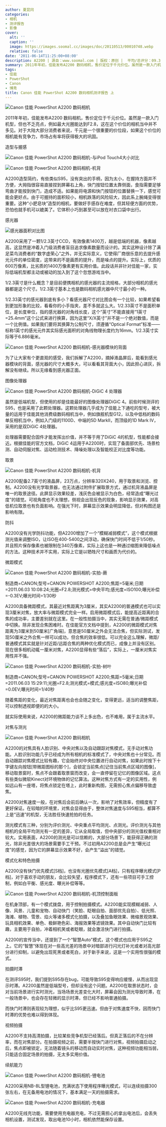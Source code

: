 ```yaml
---
author: 夏昆冈
categories:
- 相机
- 测评报告
- 影像
cover:
  alt: ''
  caption: ''
  image: https://images.soomal.cc/images/doc/20110513/00010748.webp
  relative: false
date: '2011-06-14T11:25:00+08:00'
description: A2200 | 源自：www.soomal.com | 版权：原创 |  平均/总评分：09.30/93
summary: 2011年年初，佳能发布A2200 数码相机，售价定位于千元价位。虽然是一款入门机型，但也不乏亮点，例如最大光圈能达到F2.8，这在这个价位的相机当中并不多见。对于大陆大部分消费者来说，千元是一个很重要的价位段，如果这个价位的相机能有竞争力，市场占有率将获得极大的巩固。
tags:
- 佳能
- PowerShot
- Canon
- 博秀
title: Canon 佳能 PowerShot A2200 数码相机测评报告 上
---
```


![Canon 佳能 PowerShot A2200 数码相机](https://images.soomal.cc/images/doc/20110513/00010743.webp)



2011年年初，佳能发布A2200 数码相机，售价定位于千元价位。虽然是一款入门机型，但也不乏亮点，例如最大光圈能达到F2.8，这在这个价位的相机当中并不多见。对于大陆大部分消费者来说，千元是一个很重要的价位段，如果这个价位的相机能有竞争力，市场占有率将获得极大的巩固。



造型与握感



![Canon 佳能 PowerShot A2200 数码相机-与iPod Touch4大小对比](https://images.soomal.cc/images/doc/20110513/00010754.webp)



![Canon 佳能 PowerShot A2200 数码相机-机背](https://images.soomal.cc/images/doc/20110513/00010745.webp)



A2200造型简约，有些类似S95，没有突出的手柄，因为太小，在握持方面并不方便，大拇指很容易直接捏到屏幕右上角，快门按钮位置太靠侧面，食指需要足够弯曲才能按到快门，造成不适。如果能将电源和快门按钮的位置替换一下，感觉可能会更好点。由于可握持的面积较小，相机跌落的风险较大，因此系上腕绳变得很重要。这种“小肥皂块”造型的相机，要做好手感存在难度，但其轻便方面的优势，恐怕也就手机可以媲美了。它体积小巧到甚至可以放在衬衣口袋中出行。



感光器



![感光器面积对比图](https://images.soomal.cc/images/doc/20110320/00009766.webp)



A2200采用了一颗1/2.3英寸CCD，有效像素1400万，越是低端的机器，像素越高，这显然是冲着入门级消费者盲目追求像素数量而设计的。其实这种设计除了满足菜鸟消费者的“数字虚荣心”之外，并无实际意义，它使得厂商很乐意的去提升感光元件的单位密度，这带来的不是画质的提升，而是噪点的提升。实际上，优质的600万像素，比劣质的1400万像素更有实用价值。此段话并非针对佳能一家，实际低端机型都主动或被动的加入到了这个忽悠游戏当中。



1/2.3英寸是什么概念？是目前便携相机的感光器的主流规格，大部分相机的感光器都是这个尺寸。1/2.3英寸基本上也是数码相机感光器中尺寸最小的一种。



1/2.33英寸的感光器到底有多小？看感光器尺寸对比图会有一个比较，如果希望看到更加形象的比较，看看你的小手指夹，差不多就这么大。1/2.33英寸不是面积单位，是长度单位，指的感光器的对角线长度，这个“英寸”不能直接用“1英寸=25.4mm”这个公式来进行换算，因为这里“X/X英寸”并不是一个绝对数值，而是一个比例值。如果我们要将其换算为公制尺寸，须遵循“Optical Format”标准――标称1英寸的感光元件其实际感光面积的对角线物理长度约为16mm。1/2.3英寸实际等于6.886毫米。



![Canon 佳能 PowerShot A2200 数码相机-感光器模块的背面](https://images.soomal.cc/images/doc/20110613/00011336.webp)



为了让大家有个更直观的感受，我们拆解了A2200，摘掉液晶屏后，能看到感光器模块的背面，感光器的尺寸大概多大，可以看看其背面大小，因此担心进灰，拆解没有继续。所以无缘看到感光器正面。



图像处理器



![Canon 佳能 PowerShot A2200 数码相机-DiGiC 4 处理器](https://images.soomal.cc/images/doc/20110513/00010760.webp)



虽然是低端机型，但使用的却是佳能最好的图像处理器DiGiC 4。前些时候测评的S95，也是采用了此颗处理器。这颗处理器几乎成为了佳能上下通吃的型号，被大量的运用于佳能其他消费级数码相机当中，例如旗舰机型G12，以及中低档的数码单反相机当中，例如入门级的1100D、中端的5D MarkII，而顶级的1D Mark IV，采用的是双DiGiC 4处理器。



处理器需要配合固件才能发挥出价值，并不等于用了DiGiC 4的机型，性能都会接近。根据佳能的官方文档，DiGiC 4运用于A2200时，实现了备面部优先、场景检测、自动伺服对焦、运动检测技术、降噪处理以及智能校正对比度等功能。



取景



![Canon 佳能 PowerShot A2200 数码相机-机背](https://images.soomal.cc/images/doc/20110513/00010745.webp)



A2200配备2.7英寸的液晶屏，23万点，分辨率320X240，用于取景和浏览、控制。A2200没有光学取景器，也无法通过附件扩展取景方式，通过机背液晶屏是唯一的取景途径。此屏显示效果较差，浅灰色会被显示为白色，经常造成“曝光过度”的错觉。可视角度也不太理想，侧视会出现反色的现象，影响显示效果，对高低机位取景也有负面影响。在强光下时，屏幕显示效果会明显降低，但对构图还是影响有限。



防抖



A2200没有光学防抖功能，但A2200增加了一个“模糊减弱模式”，这个模式根据测光值来调整ISO，让ISO在400-5400之间浮动，确保快门时间不低于1/50秒。并且照片保存像素也被限制在340万像素，实际上这也是一种通过缩图来降低噪点的方法。这种技术并不实用，实际上它是以牺牲尺寸和画质为代价的。



微距模式



![Canon 佳能 PowerShot A2200 数码相机-实拍-蕨](https://images.soomal.cc/images/doc/20110606/00011177.webp)

制造商=CANON;型号=CANON POWERSHOT A2200;焦距=5毫米;日期=2011.06.03 10:08:24;光圈=F2.8;测光模式=中央平均;感光度=ISO100;曝光补偿=-0.3EV;曝光时间=1/30秒



A2200具备微距模式，其最近对焦距离为3厘米，其实A2200的普通模式也可以实现3厘米对焦，放大率与微距模式完全一样。启用微距模式后，能提高近距离的合焦的成功率，主要差别就在这里。在一般性拍摄当中，其实无需在普通/微距模式中切换。除非发现合焦困难时。在佳能官方文档中提到，A2200的微距模式对焦距离为3厘米到50厘米[广角端]，意思是50厘米之外会无法合焦，但实际测试，发现50厘米之外合焦一样可以成功，但合焦的效率很低。可以完全这么理解，微距/普通模式其实就是针对近距/远距合焦的两种优化模式而已，成像上并没有区别。现在很多相机动辄一厘米对焦，A2200显得有些“落后”，实际上，一厘米对焦实用性并不强。



![Canon 佳能 PowerShot A2200 数码相机-实拍-树叶](https://images.soomal.cc/images/doc/20110606/00011188.webp)

制造商=CANON;型号=CANON POWERSHOT A2200;焦距=5毫米;日期=2011.06.03 15:29:11;光圈=F2.8;测光模式=模式;感光度=ISO80;曝光补偿=0.0EV;曝光时间=1/40秒



随着焦距的变化，最近对焦距离也会也会随之变化，变得更远，适当的调整焦距，可以控制透视即便的的大小。



就实际使用来说，A2200的微距能力谈不上多出色，也不难用，属于主流水平。



对焦与测光



![Canon 佳能 PowerShot A2200 数码相机](https://images.soomal.cc/images/doc/20110513/00010744.webp)



A2200的对焦具有人脸识别、中央对焦以及自动跟踪对焦模式，无手动对焦功能。人脸识别功能几乎已经成为所有相机的标准模式了，中央对焦也十分常见。而自动跟踪对焦模式比较有趣，它会始终对中央位置进行自动对焦，如果此时按下十字键左向按钮[带微距图标的那个]，会锁定当前焦点[记住当前焦点区域的图像]，移动取景窗时，焦点不会跟着取景窗而改变，会一直停留在记忆的图像区域。这点有些类似微软Kinect对环境物体的记忆算法。这种对焦方式有一定的实用性，例如远山有一座塔，将焦点锁定在塔上，此时重新构图，无需担心焦点偏移导致虚焦。



A2200对焦速度一般，在对焦后会前后确认一次，影响了对焦效率，但精度有了更好保证。在较暗的环境里，对焦会显得由于，整体对焦速度与S95相当，都算不上是“迅速”的机型，无法胜任快速抢拍的任务。



测光模式有三种，分别为评价测光、中央重点平均测光、点测光。评价测光与其他相机的全局平均测光有一定的差异，它从全局取值，但中央部分的测光值权重相对较大。实用表面，A2200的测光是可以信赖的，大部分场景下，能获得正确的测光，除非光差很大的场景需要手工干预。不过初用A2200总是会产生“曝光过度”的感觉，因为它的屏幕显示效果不好，会产生“溢出”的错觉。



模式化和特色拍摄



A2200没有快门优先模式[S档]，也没有光圈优先模式[A档]，只有程序曝光模式[P档]，对于喜欢手动的朋友，会比较失望，程序模式下，还有一些项目可手工控制，例如白平衡、感光度、曝光补偿等等。



![Canon 佳能 PowerShot A2200 数码相机-机顶控制面板](https://images.soomal.cc/images/doc/20110513/00010750.webp)



在机身顶部，有一个模式拨盘，用于控制拍摄模式。A2200能实现模糊减弱、人像、风景、儿童和宠物、自动快门（笑脸、眨眼自拍、面部优先自拍）、低光照、海滩、植物、雪景、焰火等诸多模式化拍摄，以及叠加鱼眼效果、微缩景观效果、玩具相机效果、单色、极鲜艳色彩、海报效果等滤镜效果。其中自动快门比较有趣，主要用于自拍，冲着相机笑或者眨眼，就会激活快门进行拍摄。



A2200的宣传当中，还提到了一个“智慧Auto”模式，这个模式也应用于S95之上。它的“智慧”体现在对一些高光差的场景中对暗部进行闪光灯补光或者对高光部分进行抑制，以避免出现死黑或者死白，对于新手来说，这是一个实用性很强的模式。



拍摄时滞



在测评S95时，我们提到S95存在bug，可能导致S95变得响应缓慢，从而出现显示时滞。A2200虽然是低端型号，但却没有这个问题。A2200在取景状态时，会对当前场景进行实时测光，当场场景光差变化大时，屏幕会因为测光导致时滞，在一般场景中，也会存在轻微的显示时滞，但已经不影响普通拍摄。



而快门时滞则表现较为理想，似乎比S95更迅速。但由于对焦速度不快，因而快门时滞的优势也难以得到体现。



视频拍摄



A2200不支持高清拍摄，比较某些竞争机型已经落后。但真正落后的不在分辨率，而在对焦部分。在拍摄视频之前，需要半按快门进行对焦，视频拍摄启动之后，焦点即被锁定，无法随着镜头的移动而自动实时对焦，这种视频功能相当弱，只能适合固定场景的拍摄，无太多实用价值。



续航能力



![Canon 佳能 PowerShot A2200 数码相机-锂电池](https://images.soomal.cc/images/doc/20110513/00010764.webp)



A2200采用NB-8L型锂电池，充满状态下使用程序曝光模式，可以连续拍摄300张左右，在无备用电池的情况下，基本满足一天的拍摄需求。



![Canon 佳能 PowerShot A2200 数码相机-充电器](https://images.soomal.cc/images/doc/20110513/00010763.webp)



A2200无线充功能，需要使用充电器充电，不过无需担心的拿出电池后，会丢失相机设置，测试发现，取出电池10小时，相机依然能保存设置。